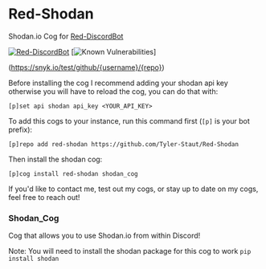 # Red-Shodan

Shodan.io Cog for [Red-DiscordBot](https://github.com/Cog-Creators/Red-DiscordBot/releases)

[![Red-DiscordBot](https://img.shields.io/badge/red--discordbot-v3-red)](https://github.com/Cog-Creators/Red-DiscordBot/releases)
[![Known Vulnerabilities](https://snyk.io/test/github/Tyler-Staut/Red-Shodan/badge.svg)]

(https://snyk.io/test/github/{username}/{repo})

Before installing the cog I recommend adding your shodan api key otherwise you will have to reload the cog, you can do that with:

```
[p]set api shodan api_key <YOUR_API_KEY>
```

To add this cogs to your instance, run this command first (`[p]` is your bot prefix):

```
[p]repo add red-shodan https://github.com/Tyler-Staut/Red-Shodan
```

Then install the shodan cog:

```
[p]cog install red-shodan shodan_cog
```

If you'd like to contact me, test out my cogs, or stay up to date on my cogs, feel free to reach out!

### Shodan_Cog

Cog that allows you to use Shodan.io from within Discord!

Note: You will need to install the shodan package for this cog to work `pip install shodan`
